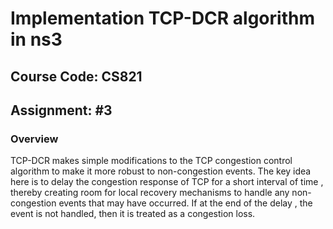 # Implementation TCP-DCR algorithm in ns3
## Course Code: CS821	<br/>
## Assignment: #3	<br/>
### Overview		<br/>
TCP-DCR makes
simple modifications to the TCP congestion control algorithm to make it more
robust to non-congestion events. The key idea here is to delay the congestion
response of TCP for a short interval of time , thereby creating room for local recovery
mechanisms to handle any non-congestion events that may have occurred.
If at the end of the delay , the event is not handled, then it is treated as a congestion
loss.
